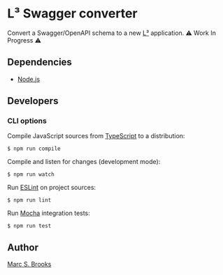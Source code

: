 # L³ Swagger converter

Convert a Swagger/OpenAPI schema to a new [L³](https://github.com/lambda-lambda-lambda) application. :warning: Work In Progress :warning:

## Dependencies

- [Node.js](https://nodejs.org)

## Developers

### CLI options

Compile JavaScript sources from [TypeScript](https://www.typescriptlang.org) to a distribution:

    $ npm run compile

Compile and listen for changes (development mode):

    $ npm run watch

Run [ESLint](https://eslint.org/) on project sources:

    $ npm run lint

Run [Mocha](https://mochajs.org) integration tests:

    $ npm run test

## Author

[Marc S. Brooks](https://github.com/nuxy)
